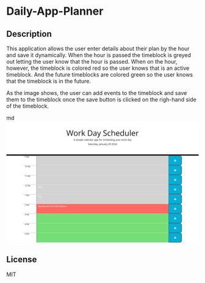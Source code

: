 # Daily-App-Planner

## Description
This application allows the user enter details about their plan by the hour and save it dynamically. When the hour is passed the timeblock is greyed out letting the user know that the hour is passed.
When on the hour, however, the timeblock is colored red so the user knows that is an active timeblock.
And the future timeblocks are colored green so the user knows that the timeblock is in the future.

As the image shows, the user can add events to the timeblock and save them to the timeblock once the save button is clicked on the righ-hand side of the timeblock.

md
    ![alt text](/images/Daily-planner.png)
    

## License
MIT